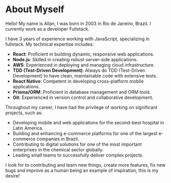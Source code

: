 # About Myself

Hello! My name is Allan, I was born in 2003 in Rio de Janeiro, Brazil. I currently work as a developer Fullstack.

I have 3 years of experience working with JavaScript, specializing in fullstack. My technical expertise includes:

- **React**: Proficient in building dynamic, responsive web applications.
- **Node.js**: Skilled in creating robust server-side applications.
- **AWS**: Experienced in deploying and managing cloud infrastructure.
- **TDD (Test-Driven Development)**: Always do TDD (Test-Driven Development) to have clean, maintainable code with extensive tests.
- **React Native**: Competent in developing cross-platform mobile applications.
- **Prisma/ORM**: Proficient in database management and ORM tools.
- **Git**: Experienced in version control and collaborative development.

Throughout my career, I have had the privilege of working on significant projects, such as:

- Developing mobile and web applications for the second-best hospital in Latin America.
- Building and enhancing e-commerce platforms for one of the largest e-commerce companies in Brazil.
- Contributing to digital solutions for one of the most important enterprises in the chemical sector globally.
- Leading small teams to successfully deliver complex projects.

I look for to contributing and learn new things, create more features, fix new bugs and improve as a human being an example of inspiration, this is my desire!
